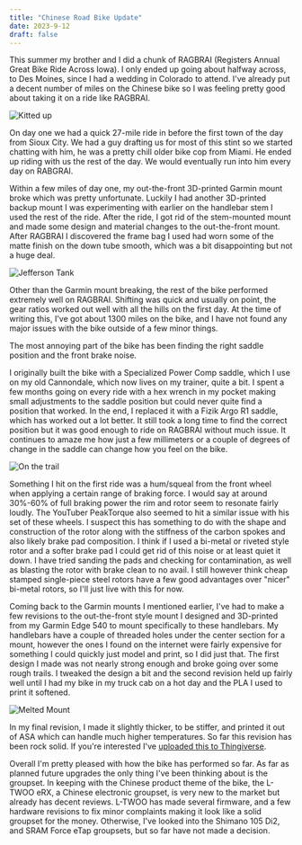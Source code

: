 ```yaml
---
title: "Chinese Road Bike Update"
date: 2023-9-12
draft: false
---
```


This summer my brother and I did a chunk of RAGBRAI (Registers Annual Great Bike Ride Across Iowa). I only ended up going about halfway across, to Des Moines, since I had a wedding in Colorado to attend. I've already put a decent number of miles on the Chinese bike so I was feeling pretty good about taking it on a ride like RAGBRAI.

![Kitted up](/images/kitted-up-bike.jpg)

On day one we had a quick 27-mile ride in before the first town of the day from Sioux City. We had a guy drafting us for most of this stint so we started chatting with him, he was a pretty chill older bike cop from Miami. He ended up riding with us the rest of the day. We would eventually run into him every day on RABGRAI. 

Within a few miles of day one, my out-the-front 3D-printed Garmin mount broke which was pretty unfortunate. Luckily I had another 3D-printed backup mount I was experimenting with earlier on the handlebar stem I used the rest of the ride. After the ride, I got rid of the stem-mounted mount and made some design and material changes to the out-the-front mount. After RAGBRAI I discovered the frame bag I used had worn some of the matte finish on the down tube smooth, which was a bit disappointing but not a huge deal.

![Jefferson Tank](/images/bike-tank.jpg)

Other than the Garmin mount breaking, the rest of the bike performed extremely well on RAGBRAI. Shifting was quick and usually on point, the gear ratios worked out well with all the hills on the first day. At the time of writing this, I've got about 1300 miles on the bike, and I have not found any major issues with the bike outside of a few minor things.

The most annoying part of the bike has been finding the right saddle position and the front brake noise.

I originally built the bike with a Specialized Power Comp saddle, which I use on my old Cannondale, which now lives on my trainer, quite a bit. I spent a few months going on every ride with a hex wrench in my pocket making small adjustments to the saddle position but could never quite find a position that worked. In the end, I replaced it with a Fizik Argo R1 saddle, which has worked out a lot better. It still took a long time to find the correct position but it was good enough to ride on RAGBRAI without much issue. It continues to amaze me how just a few millimeters or a couple of degrees of change in the saddle can change how you feel on the bike.

![On the trail](/images/bike-sign.jpg)

Something I hit on the first ride was a hum/squeal from the front wheel when applying a certain range of braking force. I would say at around 30%-60% of full braking power the rim and rotor seem to resonate fairly loudly. The YouTuber PeakTorque also seemed to hit a similar issue with his set of these wheels. I suspect this has something to do with the shape and construction of the rotor along with the stiffness of the carbon spokes and also likely brake pad composition. I think if I used a bi-metal or riveted style rotor and a softer brake pad I could get rid of this noise or at least quiet it down. I have tried sanding the pads and checking for contamination, as well as blasting the rotor with brake clean to no avail. I still however think cheap stamped single-piece steel rotors have a few good advantages over "nicer" bi-metal rotors, so I'll just live with this for now.

Coming back to the Garmin mounts I mentioned earlier, I've had to make a few revisions to the out-the-front style mount I designed and 3D-printed from my Garmin Edge 540 to mount specifically to these handlebars. My handlebars have a couple of threaded holes under the center section for a mount, however the ones I found on the internet were fairly expensive for something I could quickly just model and print, so I did just that. The first design I made was not nearly strong enough and broke going over some rough trails. I tweaked the design a bit and the second revision held up fairly well until I had my bike in my truck cab on a hot day and the PLA I used to print it softened. 

![Melted Mount](/images/melted-mount.jpg)

In my final revision, I made it slightly thicker, to be stiffer, and printed it out of ASA which can handle much higher temperatures. So far this revision has been rock solid. If you're interested I've [uploaded this to Thingiverse](https://www.thingiverse.com/thing:5987597).

Overall I'm pretty pleased with how the bike has performed so far. As far as planned future upgrades the only thing I've been thinking about is the groupset. In keeping with the Chinese product theme of the bike, the L-TWOO eRX, a Chinese electronic groupset, is very new to the market but already has decent reviews. L-TWOO has made several firmware, and a few hardware revisions to fix minor complaints making it look like a solid groupset for the money. Otherwise, I've looked into the Shimano 105 Di2, and SRAM Force eTap groupsets, but so far have not made a decision. 